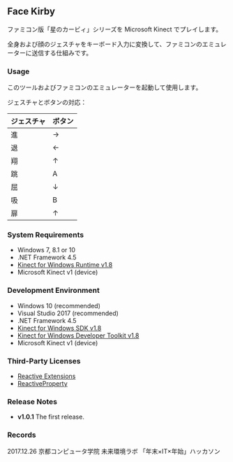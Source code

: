 ## Face Kirby
ファミコン版「星のカービィ」シリーズを Microsoft Kinect でプレイします。

全身および顔のジェスチャをキーボード入力に変換して、ファミコンのエミュレーターに送信する仕組みです。

### Usage
このツールおよびファミコンのエミュレーターを起動して使用します。

ジェスチャとボタンの対応：

| ジェスチャ | ボタン |
----|----
| 進 | → |
| 退 | ← |
| 翔 | ↑ |
| 跳 | A |
| 屈 | ↓ |
| 吸 | B |
| 扉 | ↑ |

### System Requirements
- Windows 7, 8.1 or 10
- .NET Framework 4.5
- [Kinect for Windows Runtime v1.8](https://www.microsoft.com/en-us/download/details.aspx?id=40277)
- Microsoft Kinect v1 (device)

### Development Environment
- Windows 10 (recommended)
- Visual Studio 2017 (recommended)
- .NET Framework 4.5
- [Kinect for Windows SDK v1.8](https://www.microsoft.com/en-us/download/details.aspx?id=40278)
- [Kinect for Windows Developer Toolkit v1.8](https://www.microsoft.com/en-us/download/details.aspx?id=40276)
- Microsoft Kinect v1 (device)

### Third-Party Licenses
- [Reactive Extensions](https://github.com/Reactive-Extensions/Rx.NET/blob/develop/LICENSE)
- [ReactiveProperty](https://github.com/runceel/ReactiveProperty/blob/master/LICENSE.txt)

### Release Notes
- **v1.0.1** The first release.

### Records
2017.12.26 京都コンピュータ学院 未来環境ラボ 「年末×IT×年始」ハッカソン

